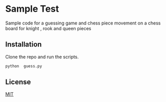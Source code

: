 # Sample Test

Sample code for a guessing game and chess piece movement on a chess board for knight , rook and queen pieces

## Installation

Clone the repo and run the scripts.

```python
python  guess.py
```


## License
[MIT](https://choosealicense.com/licenses/mit/)